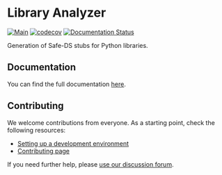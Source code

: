 # Library Analyzer

[![Main](https://github.com/Safe-DS/Stub-Generator/actions/workflows/main.yml/badge.svg)](https://github.com/Safe-DS/Stub-Generator/actions/workflows/main.yml)
[![codecov](https://codecov.io/gh/Safe-DS/Stub-Generator/branch/main/graph/badge.svg?token=UyCUY59HKM)](https://codecov.io/gh/Safe-DS/Stub-Generator)
[![Documentation Status](https://readthedocs.org/projects/stubgen/badge/?version=stable)](https://stubgen.safeds.com)

Generation of Safe-DS stubs for Python libraries.

## Documentation

You can find the full documentation [here](https://stubgen.safeds.com).

## Contributing

We welcome contributions from everyone. As a starting point, check the following resources:

* [Setting up a development environment](https://stubgen.safeds.com/en/latest/development/environment/)
* [Contributing page](https://github.com/Safe-DS/Stub-Generator/contribute)

If you need further help, please [use our discussion forum][forum].

[forum]: https://github.com/orgs/Safe-DS/discussions
